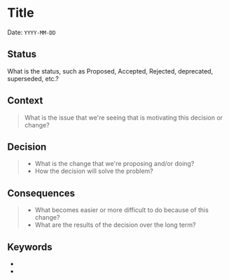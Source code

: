 # Title

Date: `YYYY-MM-DD`

## Status

What is the status, such as Proposed, Accepted, Rejected, deprecated, superseded, etc.?

## Context

> What is the issue that we're seeing that is motivating this decision or change?

## Decision

> - What is the change that we're proposing and/or doing?
> - How the decision will solve the problem?

## Consequences

> - What becomes easier or more difficult to do because of this change?
> - What are the results of the decision over the long term?

## Keywords

-
-